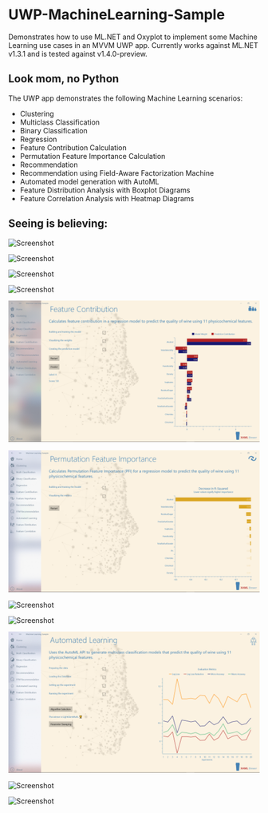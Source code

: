 # UWP-MachineLearning-Sample
Demonstrates how to use ML.NET and Oxyplot to implement some Machine Learning use cases in an MVVM UWP app. Currently works against ML.NET v1.3.1 and is tested against v1.4.0-preview.

## Look mom, no Python
The UWP app demonstrates the following Machine Learning scenarios:
* Clustering
* Multiclass Classification
* Binary Classification
* Regression
* Feature Contribution Calculation
* Permutation Feature Importance Calculation
* Recommendation
* Recommendation using Field-Aware Factorization Machine
* Automated model generation with AutoML
* Feature Distribution Analysis with Boxplot Diagrams
* Feature Correlation Analysis with Heatmap Diagrams

## Seeing is believing:

![Screenshot](Assets/Clustering.png?raw=true)

![Screenshot](Assets/MulticlassClassification.png?raw=true)

![Screenshot](Assets/BinaryClassification.png?raw=true)

![Screenshot](Assets/Regression.png?raw=true)

![Screenshot](Assets/FeatureContribution.png?raw=true)

![Screenshot](Assets/FeatureImportance.png?raw=true)

![Screenshot](Assets/Recommendation.png?raw=true)

![Screenshot](Assets/FfmRecommendation.png?raw=true)

![Screenshot](Assets/AutoML.png?raw=true)

![Screenshot](Assets/BoxPlot.png?raw=true)

![Screenshot](Assets/HeatMap.png?raw=true)
